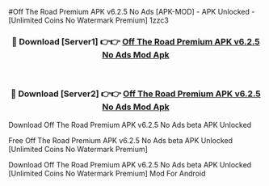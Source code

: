 #Off The Road Premium APK v6.2.5 No Ads [APK-MOD] - APK Unlocked - [Unlimited Coins No Watermark Premium] 1zzc3



<div align="center">

<h3>🔴 Download [Server1] 👉👉 <a href="https://momento.my/?title=Off_The_Road_Premium_APK_v6.2.5_No_Ads">Off The Road Premium APK v6.2.5 No Ads Mod Apk</a></h3><br>

<h3>🔴 Download [Server2] 👉👉 <a href="https://momento.my/?title=Off_The_Road_Premium_APK_v6.2.5_No_Ads">Off The Road Premium APK v6.2.5 No Ads Mod Apk</a></h3>
</div>



Download Off The Road Premium APK v6.2.5 No Ads beta APK Unlocked

Free Off The Road Premium APK v6.2.5 No Ads beta APK Unlocked [Unlimited Coins No Watermark Premium]

Download Off The Road Premium APK v6.2.5 No Ads beta APK Unlocked [Unlimited Coins No Watermark Premium] Mod For Android

